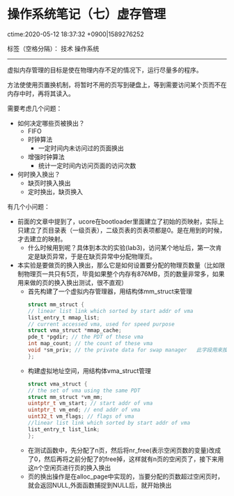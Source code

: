 # 操作系统笔记（七）虚存管理
ctime:2020-05-12 18:37:32 +0900|1589276252

标签（空格分隔）： 技术 操作系统

---

虚拟内存管理的目标是使在物理内存不足的情况下，运行尽量多的程序。

方法使使用页置换机制，将暂时不用的页写到硬盘上，等到需要访问某个页而不在内存中时，再将其读入。

需要考虑几个问题：

- 如何决定哪些页被换出？
  - FIFO
  - 时钟算法
    - 一定时间内未访问过的页面换出
  - 增强时钟算法
    - 统计一定时间内访问页面的访问次数
- 何时换入换出？
  - 缺页时换入换出
  - 定时换出，缺页换入


有几个小问题：

- 前面的文章中提到了，ucore在bootloader里面建立了初始的页映射，实际上只建立了页目录表（一级页表），二级页表的页表项都是0。是在用到的时候，才去建立的映射。
  - 什么时候用到呢？具体到本次的实验(lab3)，访问某个地址后，第一次肯定是缺页异常，于是在缺页异常中分配物理页。
- 本实验是要做页的换入换出，那么它是如何设置要分配的物理页数量（比如限制物理页一共只有5页，毕竟如果整个内存有876MB，页的数量非常多，如果用来做的页的换入换出测试，很不直观）
  - 首先构建了一个虚拟内存管理器，用结构体mm_struct来管理
    ```c
    struct mm_struct {
    // linear list link which sorted by start addr of vma
    list_entry_t mmap_list;
    // current accessed vma, used for speed purpose
    struct vma_struct *mmap_cache;
    pde_t *pgdir; // the PDT of these vma
    int map_count; // the count of these vma
    void *sm_priv; // the private data for swap manager   此字段用来按顺序保存分配的物理页（fifo分配算法中用到）
    };
    ```
  - 构建虚拟地址空间，用结构体vma_struct管理
    ```c
    struct vma_struct {
    // the set of vma using the same PDT
    struct mm_struct *vm_mm;
    uintptr_t vm_start; // start addr of vma
    uintptr_t vm_end; // end addr of vma
    uint32_t vm_flags; // flags of vma
    //linear list link which sorted by start addr of vma
    list_entry_t list_link;
    };
    ```
  - 在测试函数中，先分配了n页，然后将nr_free(表示空闲页数的变量)改成了0，然后再将之前分配了的free掉，这样就有n页的空闲页了，接下来用这n个空闲页进行页的换入换出
  - 页的换出操作是在alloc_page中实现的，当要分配的页数超过空闲页时，就会返回NULL,外面函数捕捉到NULL后，就开始换出
  